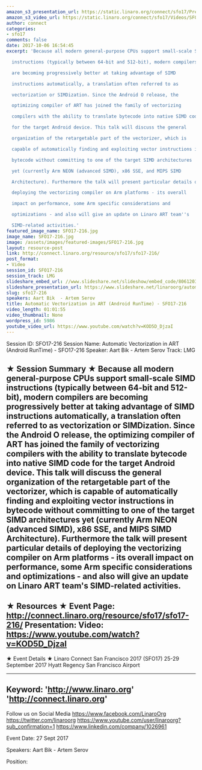 ```yaml
---
amazon_s3_presentation_url: https://static.linaro.org/connect/sfo17/Presentations/SFO17-216%20Vectorization%20%28final%29.pdf
amazon_s3_video_url: https://static.linaro.org/connect/sfo17/Videos/SFO17-216%20Automatic%20Vectorization%20in%20ART%20%28Android%20RunTime%29.mp4
author: connect
categories:
- sfo17
comments: false
date: 2017-10-06 16:54:45
excerpt: 'Because all modern general-purpose CPUs support small-scale SIMD

  instructions (typically between 64-bit and 512-bit), modern compilers

  are becoming progressively better at taking advantage of SIMD

  instructions automatically, a translation often referred to as

  vectorization or SIMDization. Since the Android O release, the

  optimizing compiler of ART has joined the family of vectorizing

  compilers with the ability to translate bytecode into native SIMD code

  for the target Android device. This talk will discuss the general

  organization of the retargetable part of the vectorizer, which is

  capable of automatically finding and exploiting vector instructions in

  bytecode without committing to one of the target SIMD architectures

  yet (currently Arm NEON (advanced SIMD), x86 SSE, and MIPS SIMD

  Architecture). Furthermore the talk will present particular details of

  deploying the vectorizing compiler on Arm platforms - its overall

  impact on performance, some Arm specific considerations and

  optimizations - and also will give an update on Linaro ART team''s

  SIMD-related activities.'
featured_image_name: SFO17-216.jpg
image_name: SFO17-216.jpg
image: /assets/images/featured-images/SFO17-216.jpg
layout: resource-post
link: http://connect.linaro.org/resource/sfo17/sfo17-216/
post_format:
- Video
session_id: SFO17-216
session_track: LMG
slideshare_embed_url: //www.slideshare.net/slideshow/embed_code/80612035
slideshare_presentation_url: https://www.slideshare.net/linaroorg/automatic-vectorization-in-art-android-runtime-sfo17216
slug: sfo17-216
speakers: Aart Bik  - Artem Serov
title: Automatic Vectorization in ART (Android RunTime) - SFO17-216
video_length: 01:01:55
video_thumbnail: None
wordpress_id: 5986
youtube_video_url: https://www.youtube.com/watch?v=KOD5D_DjzaI
---
```


Session ID: SFO17-216
Session Name: Automatic Vectorization in ART (Android RunTime) - SFO17-216
Speaker: Aart Bik - Artem Serov
Track: LMG

★ Session Summary ★
Because all modern general-purpose CPUs support small-scale SIMD
instructions (typically between 64-bit and 512-bit), modern compilers
are becoming progressively better at taking advantage of SIMD
instructions automatically, a translation often referred to as
vectorization or SIMDization. Since the Android O release, the
optimizing compiler of ART has joined the family of vectorizing
compilers with the ability to translate bytecode into native SIMD code
for the target Android device. This talk will discuss the general
organization of the retargetable part of the vectorizer, which is
capable of automatically finding and exploiting vector instructions in
bytecode without committing to one of the target SIMD architectures
yet (currently Arm NEON (advanced SIMD), x86 SSE, and MIPS SIMD
Architecture). Furthermore the talk will present particular details of
deploying the vectorizing compiler on Arm platforms - its overall
impact on performance, some Arm specific considerations and
optimizations - and also will give an update on Linaro ART team's
SIMD-related activities.
---------------------------------------------------
★ Resources ★
Event Page: http://connect.linaro.org/resource/sfo17/sfo17-216/
Presentation:
Video: https://www.youtube.com/watch?v=KOD5D_DjzaI
---------------------------------------------------

★ Event Details ★
Linaro Connect San Francisco 2017 (SFO17)
25-29 September 2017
Hyatt Regency San Francisco Airport

---------------------------------------------------
Keyword:
'http://www.linaro.org'
'http://connect.linaro.org'
---------------------------------------------------
Follow us on Social Media
https://www.facebook.com/LinaroOrg
https://twitter.com/linaroorg
https://www.youtube.com/user/linaroorg?sub_confirmation=1
https://www.linkedin.com/company/1026961

Event Date: 27 Sept 2017

Speakers: Aart Bik - Artem Serov

Position:

